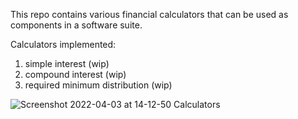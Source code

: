 This repo contains various financial calculators that can be used as components in a software suite.

Calculators implemented:
  1. simple interest (wip)
  2. compound interest (wip)
  3. required minimum distribution (wip)

![Screenshot 2022-04-03 at 14-12-50 Calculators](https://user-images.githubusercontent.com/73357958/161442092-ac5626f2-7f6d-4c68-b7ad-57c7be5572e9.png)
